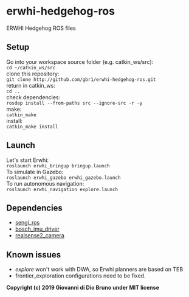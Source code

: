# erwhi-hedgehog-ros
ERWHI Hedgehog ROS files

## Setup
Go into your workspace source folder (e.g. catkin_ws/src): <br>
`cd ~/catkin_ws/src` <br>
clone this repository: <br>
`git clone http://github.com/gbr1/erwhi-hedgehog-ros.git` <br>
return in catkin_ws: <br>
`cd ..` <br>
check dependencies: <br>
`rosdep install --from-paths src --ignore-src -r -y` <br>
make: <br>
`catkin_make` <br>
install: <br>
`catkin_make install` <br>

## Launch
Let's start Erwhi: <br>
`roslaunch erwhi_bringup bringup.launch` <br>
To simulate in Gazebo: <br>
`roslaunch erwhi_gazebo erwhi_gazebo.launch` <br>
To run autonomous navigation: <br>
`roslaunch erwhi_navigation explore.launch` <br>

## Dependencies
* [sengi_ros](https://github.com/gbr1/sengi_ros)
* [bosch_imu_driver](https://github.com/gbr1/bosch_imu_driver)
* [realsense2_camera](https://github.com/intel-ros/realsense)

## Known issues
* _explore_ won't work with DWA, so Erwhi planners are based on TEB 
* frontier_exploration configurations need to be fixed.


__Copyright (c) 2019 Giovanni di Dio Bruno under MIT license__

